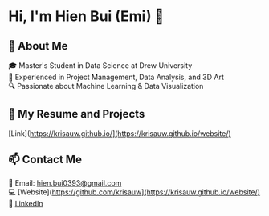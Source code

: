# Hi, I'm Hien Bui (Emi) 👋

## 🌟 About Me
🎓 Master's Student in Data Science at Drew University  
💼 Experienced in Project Management, Data Analysis, and 3D Art  
🔍 Passionate about Machine Learning & Data Visualization  

## 🚀 My Resume and Projects
[Link](https://krisauw.github.io/](https://krisauw.github.io/website/)

## 📫 Contact Me
📧 Email: hien.bui0393@gmail.com  
💻 [Website](https://github.com/krisauw](https://krisauw.github.io/website/)  
🔗 [LinkedIn](https://www.linkedin.com/in/hien-bui-emi-6273b010a/)  
